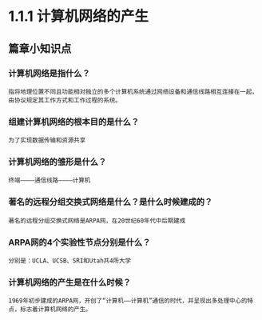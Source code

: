 # 1.1.1 计算机网络的产生

## 篇章小知识点

### 计算机网络是指什么？

    指将地理位置不同且功能相对独立的多个计算机系统通过网络设备和通信线路相互连接在一起，由协议规定其工作方式和工作过程的系统。

### 组建计算机网络的根本目的是什么？

    为了实现数据传输和资源共享

### 计算机网络的雏形是什么？

    终端————通信线路————计算机

### 著名的远程分组交换式网络是什么？是什么时候建成的？

    著名的远程分组交换式网络是ARPA网，在20世纪60年代中后期建成

### ARPA网的4个实验性节点分别是什么？

    分别是：UCLA、UCSB、SRI和Utah共4所大学

### 计算机网络的产生是在什么时候？

    1969年初步建成的ARPA网，开创了“计算机——计算机”通信的时代，并呈现出多处理中心的特点，标志着计算机网络的产生。
